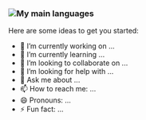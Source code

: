 ### ![My main languages](https://github-readme-stats.vercel.app/api/top-langs/?username=FabriDora&layout=compact&theme=tokyonight&hide=html)
Here are some ideas to get you started:

- 🔭 I’m currently working on ...
- 🌱 I’m currently learning ...
- 👯 I’m looking to collaborate on ...
- 🤔 I’m looking for help with ...
- 💬 Ask me about ...
- 📫 How to reach me: ...
- 😄 Pronouns: ...
- ⚡ Fun fact: ...
